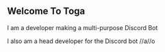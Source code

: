 ## Welcome To Toga

I am a developer making a multi-purpose Discord Bot

I also am a head developer for the Discord bot /\/a/\/o

